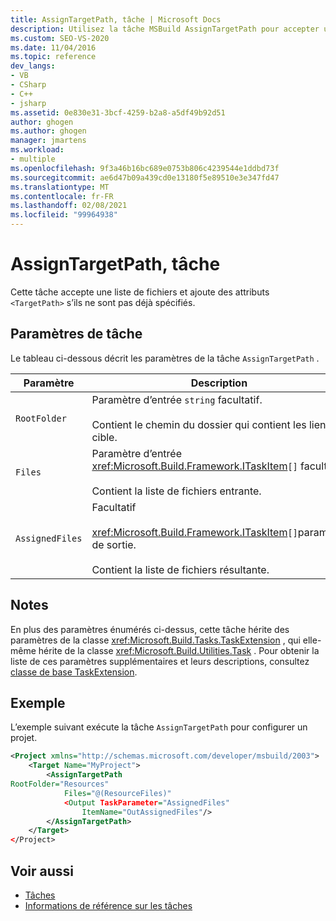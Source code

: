 ```yaml
---
title: AssignTargetPath, tâche | Microsoft Docs
description: Utilisez la tâche MSBuild AssignTargetPath pour accepter une liste de fichiers et ajouter des attributs TargetPath s’ils ne sont pas déjà spécifiés.
ms.custom: SEO-VS-2020
ms.date: 11/04/2016
ms.topic: reference
dev_langs:
- VB
- CSharp
- C++
- jsharp
ms.assetid: 0e830e31-3bcf-4259-b2a8-a5df49b92d51
author: ghogen
ms.author: ghogen
manager: jmartens
ms.workload:
- multiple
ms.openlocfilehash: 9f3a46b16bc689e0753b806c4239544e1ddbd73f
ms.sourcegitcommit: ae6d47b09a439cd0e13180f5e89510e3e347fd47
ms.translationtype: MT
ms.contentlocale: fr-FR
ms.lasthandoff: 02/08/2021
ms.locfileid: "99964938"
---
```

# <a name="assigntargetpath-task"></a>AssignTargetPath, tâche

Cette tâche accepte une liste de fichiers et ajoute des attributs `<TargetPath>` s’ils ne sont pas déjà spécifiés.

## <a name="task-parameters"></a>Paramètres de tâche

Le tableau ci-dessous décrit les paramètres de la tâche `AssignTargetPath` .

|Paramètre|Description|
|---------------|-----------------|
|`RootFolder`|Paramètre d’entrée `string` facultatif.<br /><br /> Contient le chemin du dossier qui contient les liens de cible.|
|`Files`|Paramètre d’entrée <xref:Microsoft.Build.Framework.ITaskItem>`[]` facultatif.<br /><br /> Contient la liste de fichiers entrante.|
|`AssignedFiles`|Facultatif<br /><br /> <xref:Microsoft.Build.Framework.ITaskItem>`[]`paramètre de sortie.<br /><br /> Contient la liste de fichiers résultante.|

## <a name="remarks"></a>Notes

En plus des paramètres énumérés ci-dessus, cette tâche hérite des paramètres de la classe <xref:Microsoft.Build.Tasks.TaskExtension> , qui elle-même hérite de la classe <xref:Microsoft.Build.Utilities.Task> . Pour obtenir la liste de ces paramètres supplémentaires et leurs descriptions, consultez [classe de base TaskExtension](../msbuild/taskextension-base-class.md).

## <a name="example"></a>Exemple

L’exemple suivant exécute la tâche `AssignTargetPath` pour configurer un projet.

```xml
<Project xmlns="http://schemas.microsoft.com/developer/msbuild/2003">
    <Target Name="MyProject">
        <AssignTargetPath
RootFolder="Resources"
            Files="@(ResourceFiles)"
            <Output TaskParameter="AssignedFiles"
                ItemName="OutAssignedFiles"/>
        </AssignTargetPath>
    </Target>
</Project>
```

## <a name="see-also"></a>Voir aussi

- [Tâches](../msbuild/msbuild-tasks.md)
- [Informations de référence sur les tâches](../msbuild/msbuild-task-reference.md)
